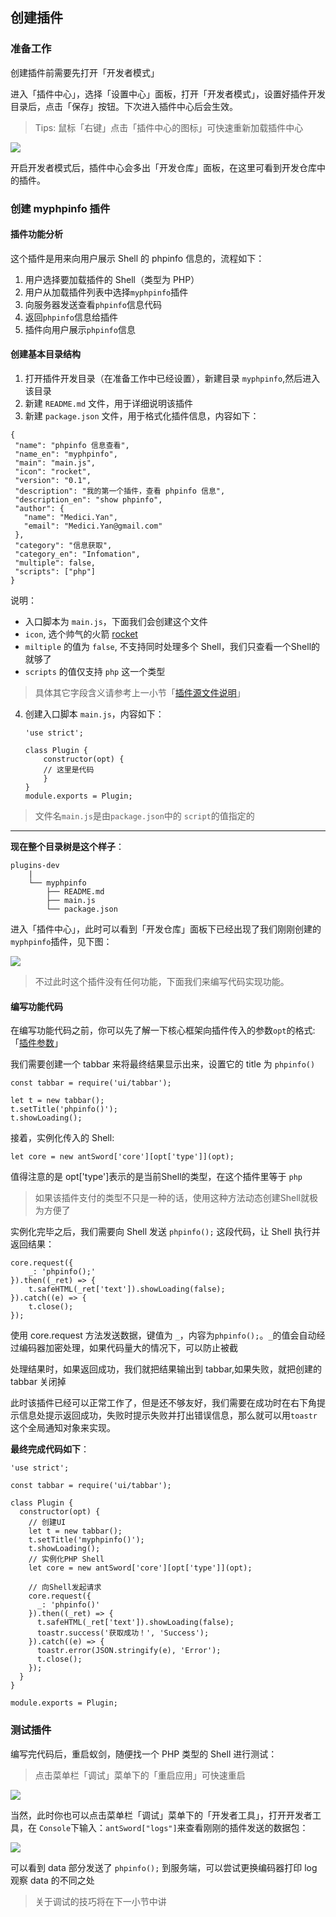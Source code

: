 创建插件
---

### 准备工作

创建插件前需要先打开「开发者模式」

进入「插件中心」，选择「设置中心」面板，打开「开发者模式」，设置好插件开发目录后，点击「保存」按钮。下次进入插件中心后会生效。

> Tips: 鼠标「右键」点击「插件中心的图标」可快速重新加载插件中心

![][img_create_1]

开启开发者模式后，插件中心会多出「开发仓库」面板，在这里可看到开发仓库中的插件。

### 创建 myphpinfo 插件

#### 插件功能分析

这个插件是用来向用户展示 Shell 的 phpinfo 信息的，流程如下：

1. 用户选择要加载插件的 Shell（类型为 PHP）
2. 用户从加载插件列表中选择`myphpinfo`插件
3. 向服务器发送查看`phpinfo`信息代码
4. 返回`phpinfo`信息给插件
5. 插件向用户展示`phpinfo`信息

#### 创建基本目录结构

1. 打开插件开发目录（在准备工作中已经设置），新建目录 `myphpinfo`,然后进入该目录
2. 新建 `README.md` 文件，用于详细说明该插件
3. 新建 `package.json` 文件，用于格式化插件信息，内容如下：

 ```
{
  "name": "phpinfo 信息查看",
  "name_en": "myphpinfo",
  "main": "main.js",
  "icon": "rocket",
  "version": "0.1",
  "description": "我的第一个插件，查看 phpinfo 信息",
  "description_en": "show phpinfo",
  "author": {
    "name": "Medici.Yan",
    "email": "Medici.Yan@gmail.com"
  },
  "category": "信息获取",
  "category_en": "Infomation",
  "multiple": false,
  "scripts": ["php"]
} 

 ```
 
 说明：

  * 入口脚本为 `main.js`，下面我们会创建这个文件 
  * `icon`, 选个帅气的火箭 [rocket](http://fontawesome.io/icon/rocket/)
  * `miltiple` 的值为 `false`, 不支持同时处理多个 Shell，我们只查看一个Shell的就够了
  * `scripts` 的值仅支持 `php` 这一个类型
 
 > 具体其它字段含义请参考上一小节「[插件源文件说明](./source_files.md)」
 
4. 创建入口脚本 `main.js`，内容如下：

	```
	'use strict';
	
	class Plugin {
		constructor(opt) {
		// 这里是代码
		}
	}
	module.exports = Plugin;
	```
 > 文件名`main.js`是由`package.json`中的 `script`的值指定的

---

**现在整个目录树是这个样子**：

```
plugins-dev
	|
	└── myphpinfo
	    ├── README.md
	    ├── main.js
	    └── package.json
```

进入「插件中心」，此时可以看到「开发仓库」面板下已经出现了我们刚刚创建的 `myphpinfo`插件，见下图：

![][img_create_2]

> 不过此时这个插件没有任何功能，下面我们来编写代码实现功能。

#### 编写功能代码

在编写功能代码之前，你可以先了解一下核心框架向插件传入的参数`opt`的格式:「[插件参数](./api.md)」

我们需要创建一个 tabbar 来将最终结果显示出来，设置它的 title 为 `phpinfo()`

```
const tabbar = require('ui/tabbar');

let t = new tabbar();
t.setTitle('phpinfo()');
t.showLoading();
```

接着，实例化传入的 Shell:

```
let core = new antSword['core'][opt['type']](opt);
```
值得注意的是 opt['type']表示的是当前Shell的类型，在这个插件里等于 `php`

> 如果该插件支付的类型不只是一种的话，使用这种方法动态创建Shell就极为方便了

实例化完毕之后，我们需要向 Shell 发送 `phpinfo();` 这段代码，让 Shell 执行并返回结果：

```
core.request({
	_: 'phpinfo();'
}).then((_ret) => {
	t.safeHTML(_ret['text']).showLoading(false);
}).catch((e) => {
	t.close();
});
```

使用 core.request 方法发送数据，键值为 `_`，内容为`phpinfo();`。`_`的值会自动经过编码器加密处理，如果代码量大的情况下，可以防止被截

处理结果时，如果返回成功，我们就把结果输出到 tabbar,如果失败，就把创建的 tabbar 关闭掉

此时该插件已经可以正常工作了，但是还不够友好，我们需要在成功时在右下角提示信息处提示返回成功，失败时提示失败并打出错误信息，那么就可以用`toastr`这个全局通知对象来实现。

**最终完成代码如下**：

```
'use strict';

const tabbar = require('ui/tabbar');

class Plugin {
  constructor(opt) {
    // 创建UI
    let t = new tabbar();
    t.setTitle('myphpinfo()');
    t.showLoading();
    // 实例化PHP Shell
    let core = new antSword['core'][opt['type']](opt);

	// 向Shell发起请求
    core.request({
      _: 'phpinfo()'
    }).then((_ret) => {
      t.safeHTML(_ret['text']).showLoading(false);
      toastr.success('获取成功！', 'Success');
    }).catch((e) => {
      toastr.error(JSON.stringify(e), 'Error');
      t.close();
    });
  }
}

module.exports = Plugin;

```

### 测试插件

编写完代码后，重启蚁剑，随便找一个 PHP 类型的 Shell 进行测试：

> 点击菜单栏「调试」菜单下的「重启应用」可快速重启

![][img_create_3]

当然，此时你也可以点击菜单栏「调试」菜单下的「开发者工具」，打开开发者工具，在 `Console`下输入：`antSword["logs"]`来查看刚刚的插件发送的数据包：

![][img_create_4]

可以看到 data 部分发送了 `phpinfo();` 到服务端，可以尝试更换编码器打印 log 观察 data 的不同之处

> 关于调试的技巧将在下一小节中讲

[img_create_1]: http://antsword.l1n3.net/doc/plugin_dev/create_1.png
[img_create_2]: http://antsword.l1n3.net/doc/plugin_dev/create_2.png
[img_create_3]: http://antsword.l1n3.net/doc/plugin_dev/create_3.png
[img_create_4]: http://antsword.l1n3.net/doc/plugin_dev/create_4.png